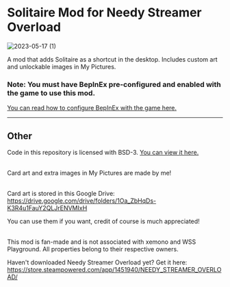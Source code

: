 # Solitaire Mod for Needy Streamer Overload

![2023-05-17 (1)](https://github.com/amazeedaizee/NeedyGirlSolitaire/assets/131136866/22736fea-0883-44e6-83c1-36767858fb8a)


A mod that adds Solitaire as a shortcut in the desktop. Includes custom art and unlockable images in My Pictures.

### Note: You must have BepInEx pre-configured and enabled with the game to use this mod.
[You can read how to configure BepInEx with the game here.](https://gist.github.com/amazeedaizee/ae0dd70cc0d842d6a83cd80451e3752e)

-----

## Other

Code in this repository is licensed with BSD-3. [You can view it here.](https://github.com/amazeedaizee/NeedyGirlSolitaire/blob/main/LICENSE.md)
<br>
<br>

Card art and extra images in My Pictures are made by me!
<br>
<br>

Card art is stored in this Google Drive: https://drive.google.com/drive/folders/1Oa_ZbHqDs-K3R4u1FauY2QLJrENVMIxH

You can use them if you want, credit of course is much appreciated! 
<br>
<br>

This mod is fan-made and is not associated with xemono and WSS Playground. All properties belong to their respective owners.

Haven't downloaded Needy Streamer Overload yet? 
Get it here: https://store.steampowered.com/app/1451940/NEEDY_STREAMER_OVERLOAD/
